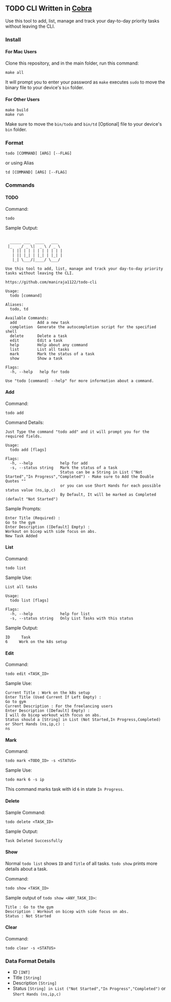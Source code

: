 ## TODO CLI Written in [Cobra](https://github.com/spf13/cobra)

Use this tool to add, list, manage and track your day-to-day priority tasks without leaving the CLI.

### Install

#### For Mac Users

Clone this repository, and in the main folder, run this command:

```
make all
```

It will prompt you to enter your password as `make` executes `sudo` to move the binary file to your device's `bin` folder.

#### For Other Users

```
make build
make run
```

Make sure to move the `bin/todo` and `bin/td` [Optional] file to your device's `bin` folder.

### Format

```
todo [COMMAND] [ARG] [--FLAG]
```

or using Alias

```
td [COMMAND] [ARG] [--FLAG]
```

### Commands

#### TODO

Command:

```
todo
```

Sample Output:

```

  _____ ___  ____   ___
 |_   _/ _ \|  _ \ / _ \
   | || | | | | | | | | |
   | || |_| | |_| | |_| |
   |_| \___/|____/ \___/

Use this tool to add, list, manage and track your day-to-day priority tasks without leaving the CLI.

https://github.com/maniraja1122/todo-cli

Usage:
  todo [command]

Aliases:
  todo, td

Available Commands:
  add         Add a new task
  completion  Generate the autocompletion script for the specified shell
  delete      Delete a task
  edit        Edit a task
  help        Help about any command
  list        List all tasks
  mark        Mark the status of a task
  show        Show a task

Flags:
  -h, --help   help for todo

Use "todo [command] --help" for more information about a command.
```

#### Add

Command:

```
todo add
```

Command Details:

```
Just Type the command "todo add" and it will prompt you for the required fields.

Usage:
  todo add [flags]

Flags:
  -h, --help            help for add
  -s, --status string   Mark the status of a task
                        Status can be a String in List ("Not Started","In Progress","Completed") - Make sure to Add the Double Quotes ""
                        or you can use Short Hands for each possible status value (ns,ip,c)
                        By Default, It will be marked as Completed (default "Not Started")
```

Sample Prompts:

```
Enter Title (Required) :
Go to the gym
Enter Description ([Default] Empty) :
Workout on bicep with side focus on abs.
New Task Added
```

#### List

Command:

```
todo list
```

Sample Use:

```
List all tasks

Usage:
  todo list [flags]

Flags:
  -h, --help            help for list
  -s, --status string   Only List Tasks with this status
```

Sample Output:

```
ID     Task
6     Work on the k8s setup
```

#### Edit

Command:

```
todo edit <TASK_ID>
```

Sample Use:

```
Current Title : Work on the k8s setup
Enter Title (Used Current If Left Empty) :
Go to gym
Current Description : For the freelancing users
Enter Description ([Default] Empty) :
I will do bicep workout with focus on abs.
Status should a [String] in List (Not Started,In Progress,Completed) or Short Hands (ns,ip,c) :
ns
```

#### Mark

Command:

```
todo mark <TODO_ID> -s <STATUS>
```

Sample Use:

```
todo mark 6 -s ip
```

This command marks task with id `6` in state `In Progress`.

#### Delete

Sample Command:

```
todo delete <TASK_ID>
```

Sample Output:

```
Task Deleted Successfully
```

#### Show

Normal `todo list` shows `ID` and `Title` of all tasks. `todo show` prints more details about a task.

Command:

```
todo show <TASK_ID>
```

Sample output of `todo show <ANY_TASK_ID>`:

```
Title : Go to the gym
Description : Workout on bicep with side focus on abs.
Status : Not Started
```

#### Clear

Command:

```
todo clear -s <STATUS>
```

### Data Format Details

- ID `[INT]`
- Title `[String]`
- Description `[String]`
- Status `[String] in List ("Not Started","In Progress","Completed")` or `Short Hands (ns,ip,c)`
